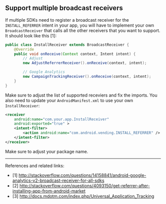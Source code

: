 ## Support multiple broadcast receivers

If multiple SDKs need to register a broadcast receiver for the
`INSTALL_REFERRER` intent in your app, you will have to implement your own
`BroadcastReceiver` that calls all the other receivers that you want to
support. It should look like this [1]:

```java
public class InstallReceiver extends BroadcastReceiver {
    @Override
    public void onReceive(Context context, Intent intent) {
        // Adjust
        new AdjustReferrerReceiver().onReceive(context, intent);

        // Google Analytics
        new CampaignTrackingReceiver().onReceive(context, intent);
    }
}
```

Make sure to adjust the list of supported receviers and fix the imports. You
also need to update your `AndroidManifest.xml` to use your own
`InstallReceiver`:

```xml
<receiver
    android:name="com.your.app.InstallReceiver"
    android:exported="true" >
    <intent-filter>
        <action android:name="com.android.vending.INSTALL_REFERRER" />
    </intent-filter>
</receiver>
```

Make sure to adjust your package name.

---

References and related links:

- [1] http://stackoverflow.com/questions/14158841/android-google-analytics-v2-broadcast-receiver-for-all-sdks
- [2] http://stackoverflow.com/questions/4093150/get-referrer-after-installing-app-from-android-market
- [3] http://docs.mdotm.com/index.php/Universal_Application_Tracking
